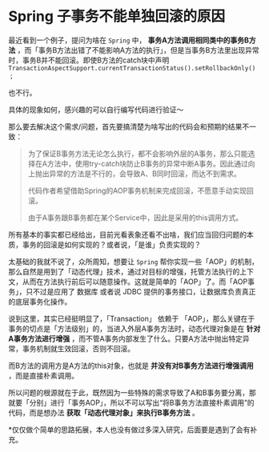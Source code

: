# Spring 子事务不能单独回滚的原因

最近看到一个例子，提问为啥在 `Spring` 中， **事务A方法调用相同类中的事务B方法** ，而「事务B方法出错了不能影响A方法的执行」，但是当事务B方法里出现异常时，事务B并不能回滚。即使B方法的catch块中声明`TransactionAspectSupport.currentTransactionStatus().setRollbackOnly()；` 

也不行。

具体的现象如何，感兴趣的可以自行编写代码进行验证～



那么要去解决这个需求/问题，首先要搞清楚为啥写出的代码会和预期的结果不一致：

> 为了保证B事务方法无论怎么执行，都不会影响外层的A事务，那么只能选择在A方法中，使用try-catch块防止B事务的异常中断A事务。因此通过向上抛出异常的方法是不行的，会导致A、B同时回滚，而达不到需求。
>
> 代码作者希望借助Spring的AOP事务机制来完成回滚，不愿意手动实现回滚。
>
> 由于A事务跟B事务都在某个Service中，因此是采用的this调用方式。

所有基本的事实都已经给出，目前光看表象还看不出啥，我们应当回归问题的本质，事务的回滚是如何实现的？或者说，「是谁」负责实现的？



太基础的我就不说了，众所周知，想要让 `Spring` 帮你实现一些「AOP」的机制，那么自然是用到了「动态代理」技术，通过对目标的增强，托管方法执行的上下文，从而在方法执行前后可以随意操作。这就是简单的「AOP」了。而「AOP事务」，只不过是应用了 数据库 或者说 JDBC 提供的事务接口，让数据库负责真正的底层事务化操作。



说到这里，其实已经挺明显了，「Transaction」 依赖于 「AOP」，那么关键在于事务的切点是「方法级别」的，当进入外层A事务方法时，动态代理对象是在 **针对A事务方法进行增强** ，而不管A事务内部发生了什么。只要A方法中抛出特定异常，事务机制就生效回滚，否则不回滚。

而B方法的调用方是A方法的this对象，也就是 **并没有对B事务方法进行增强调用** ，而是直接朴素调用。



所以问题的根源就在于此，既然因为一些特殊的需求导致了A和B事务要分离，那就要「分别」进行「事务AOP」，所以不可以写出“将B事务方法直接朴素调用”的代码，而是想办法 **获取「动态代理对象」来执行B事务方法** 。



*仅仅做个简单的思路拓展，本人也没有做过多深入研究，后面要是遇到了会有补充。